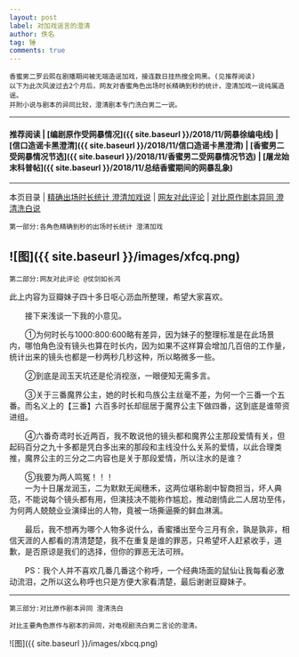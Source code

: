 ```yaml
---
layout: post
label: 对加戏谣言的澄清
author: 佚名
tag: 锤
comments: true
---
```


    香蜜男二罗云熙在剧播期间被无端造谣加戏，接连数日挂热搜全网黑。(见推荐阅读)
    以下为此次风波过去2个月后，网友对香蜜角色出场时长精确到秒的统计，澄清加戏一说纯属造谣。
    并附小说与剧本的异同比较，澄清剧本专门洗白男二一说。

---

#### 推荐阅读 | [编剧原作受网暴情况]({{ site.baseurl }}/2018/11/网暴徐编电线) | [信口造谣卡黑澄清]({{ site.baseurl }}/2018/11/信口造谣卡黑澄清) | [香蜜男二受网暴情况节选]({{ site.baseurl }}/2018/11/香蜜男二受网暴情况节选) | [屠龙始末科普帖]({{ site.baseurl }}/2018/11/总结香蜜期间的网暴乱象) 

---
本页目录 \| [精确出场时长统计 澄清加戏说](#dxjja) \| [网友对此评论](#dxjjb) \| [对比原作剧本异同 澄清洗白说](#dxjjc) 

<a class="anchor" name="dxjja"></a>
    
    第一部分:各角色精确到秒的出场时长统计 澄清加戏
    
![图]({{ site.baseurl }}/images/xfcq.png) 
---

<a class="anchor" name="dxjjb"></a>

    第二部分:网友对此评论 @仗剑如长鸿

此上内容为豆瓣妹子四十多日呕心沥血所整理，希望大家喜欢。

　　接下来浅谈一下我的小意见。

　　①为何时长与1000:800:600略有差异，因为妹子的整理标准是在此场景内，哪怕角色没有镜头也算在时长内，因为如果不这样算会增加几百倍的工作量，统计出来的镜头也都是一秒两秒几秒这种，所以略微多一些。

　　②到底是润玉天坑还是伦消视涨，一眼便知无需多言。

　　③关于三番魔界公主，她的时长和鸟族公主丝毫不差，为何一个三番一个五番。而名义上的【三番】六百多时长却屈居于魔界公主下做四番，这到底是谁带资进组。

　　④六番奇鸢时长近两百，我不敢说他的镜头都和魔界公主那段爱情有关，但起码百分之九十多都是凭白多出来的那段和主线没什么关系的爱情，以此合理类推，魔界公主的三分之二内容也是关于那段爱情，所以注水的是谁？

　　⑤我要为两人鸣冤！！！<br>
　　一为十日屠龙润玉，二为默默无闻穗禾，这两位堪称剧中智商担当，坏人典范，不能说每个镜头都有用，但演技决不能称作尴尬，推动剧情此二人居功至伟，为何两人兢兢业业演绎出的人物，竟被一场撕逼撕的鲜血淋漓。

　　最后，我不想再为哪个人物多说什么，香蜜播出至今三月有余，孰是孰非，相信天涯的人都看的清清楚楚，我不在重复是谁的罪恶，只希望坏人赶紧收手，道歉，是否原谅是我们的选择，但你的罪恶无法可辨。

　　PS：我个人并不喜欢几番几番这个称呼，一个经典场面的鼠仙让我每看必激动流泪，之所以这么称呼也只是方便大家看清楚，最后谢谢豆瓣妹子。

---

<a class="anchor" name="dxjjc"></a>

    第三部分:对比原作剧本异同 澄清洗白
    
    对比主要角色原作与剧本的异同，对电视剧洗白男二言论的澄清。
    
![图]({{ site.baseurl }}/images/xbcq.png) 
    
